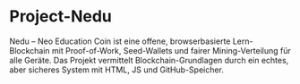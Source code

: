 # Project-Nedu
Nedu – Neo Education Coin ist eine offene, browserbasierte Lern-Blockchain mit Proof-of-Work, Seed-Wallets und fairer Mining-Verteilung für alle Geräte. Das Projekt vermittelt Blockchain-Grundlagen durch ein echtes, aber sicheres System mit HTML, JS und GitHub-Speicher.

